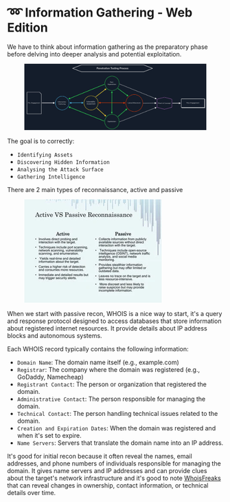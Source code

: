 # ➿ Information Gathering - Web Edition

We have to think about information gathering as the preparatory phase before delving into deeper analysis and potential exploitation.

<figure><img src="../../.gitbook/assets/image.png" alt=""><figcaption></figcaption></figure>

The goal is to correctly:

* `Identifying Assets`
* `Discovering Hidden Information`
* `Analysing the Attack Surface`
* `Gathering Intelligence`

There are 2 main types of reconnaissance, active and passive&#x20;

<figure><img src="../../.gitbook/assets/image (1).png" alt=""><figcaption></figcaption></figure>

When we start with passive recon, WHOIS is a nice way to start, it's a query and response protocol designed to access databases that store information about registered internet resources. It provide details about IP address blocks and autonomous systems.

Each WHOIS record typically contains the following information:

* `Domain Name`: The domain name itself (e.g., example.com)
* `Registrar`: The company where the domain was registered (e.g., GoDaddy, Namecheap)
* `Registrant Contact`: The person or organization that registered the domain.
* `Administrative Contact`: The person responsible for managing the domain.
* `Technical Contact`: The person handling technical issues related to the domain.
* `Creation and Expiration Dates`: When the domain was registered and when it's set to expire.
* `Name Servers`: Servers that translate the domain name into an IP address.

It's good for initial recon because it often reveal the names, email addresses, and phone numbers of individuals responsible for managing the domain. It gives name servers and IP addresses and can provide clues about the target's network infrastructure and it's good to note [WhoisFreaks](https://whoisfreaks.com/) that can reveal changes in ownership, contact information, or technical details over time.
